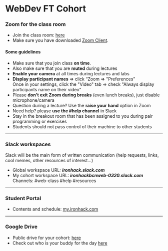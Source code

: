 # WebDev FT Cohort 

### Zoom for the class room

* Join the class room: [here](https://zoom.us/j/119028462)   
* Make sure you have downloaded [Zoom Client](https://zoom.us/download).

#### Some guidelines

* Make sure that you join class **on time**.  
* Also make sure that you are **muted** during lectures
* **Enable your camera** at all times during lectures and labs
* **Display participant names**
  => click “Zoom => "Preferences”  
  Once in your settings, click the "Video" tab => check "Always display participants name on their video"
* Please **don't exit Zoom during breaks** (even lunch breaks), just disable microphone/camera
* Question during a lecture? Use the **raise your hand** option in Zoom
* Need help? please **use the #help channel** in Slack 
* Stay in the breakout room that has been assigned to you during pair programming or exercises
* Students should not pass control of their machine to other students

---
   
### Slack workspaces

Slack will be the main form of written communication (help requests, links, cool memes, other resources of interest...)

* Global workspace URL: _**ironhack.slack.com**_
* My cohort workspace URL: _**ironhackbcnweb-0320.slack.com**_
   Channels: #web-class #help #resources

---
   
### Student Portal

* Contents and schedule: [my.ironhack.com](my.ironhack.com)


---
   
### Google Drive

* Public drive for your cohort: [here](https://drive.google.com/drive/folders/1bOwu5rNdtj_SiiwdgIg44usuduV4sLoK)  
* Check out who is your buddy for the day [here](https://docs.google.com/spreadsheets/d/1SZAabkq_F-quNwALLR7go7D6fdK8PNuXaK583EYpfSg/edit?usp=sharing) 






